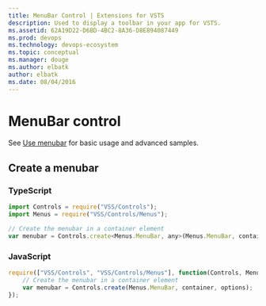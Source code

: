 ```yaml
---
title: MenuBar Control | Extensions for VSTS
description: Used to display a toolbar in your app for VSTS.
ms.assetid: 62A19D22-D6BD-4BC2-8A36-D8E894087449
ms.prod: devops
ms.technology: devops-ecosystem
ms.topic: conceptual
ms.manager: douge
ms.author: elbatk
author: elbatk
ms.date: 08/04/2016
---
```


# MenuBar control

See [Use menubar](../../../develop/ui-controls/menubaro.md) for basic usage and advanced samples.

## Create a menubar

### TypeScript
``` javascript
import Controls = require("VSS/Controls");
import Menus = require("VSS/Controls/Menus");

// Create the menubar in a container element
var menubar = Controls.create<Menus.MenuBar, any>(Menus.MenuBar, container, options);
```

### JavaScript
``` javascript
require(["VSS/Controls", "VSS/Controls/Menus"], function(Controls, MenuBar) {
    // Create the menubar in a container element
    var menubar = Controls.create(Menus.MenuBar, container, options);
});
```
